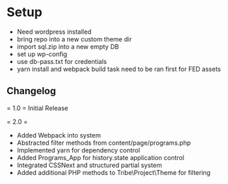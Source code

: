 #  Setup
 * Need wordpress installed
 * bring repo into a new custom theme dir
 * import sql.zip into a new empty DB
 * set up wp-config
 * use db-pass.txt for credentials
 * yarn install and webpack build task need to be ran first for FED assets


## Changelog

= 1.0 =
Initial Release


= 2.0 =
 * Added Webpack into system
 * Abstracted filter methods from content/page/programs.php
 * Implemented yarn for dependency control
 * Added Programs_App for history.state application control
 * Integrated CSSNext and structured partial system
 * Added additional PHP methods to Tribe\Project\Theme for filtering 
